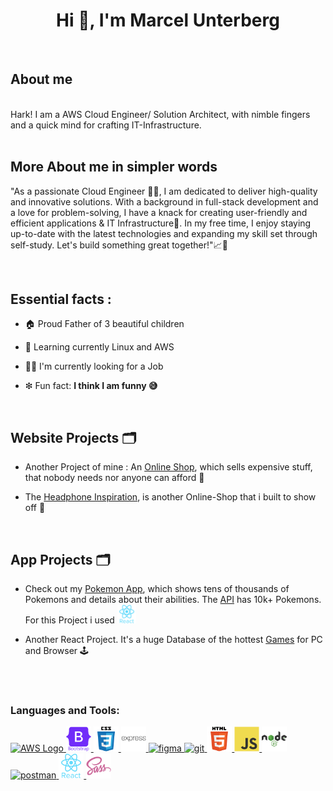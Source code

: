 
<h1 align="center">Hi 👋, I'm Marcel Unterberg</h1>
<br>

## About me

<br>
Hark! I am a AWS Cloud Engineer/ Solution Architect, with nimble fingers and a quick mind for crafting IT-Infrastructure.
<br>
<br>

## More About me in simpler words 

"As a passionate Cloud Engineer 🧑‍💻, I am dedicated to deliver high-quality and innovative solutions. With a background in full-stack development and a love for problem-solving, I have a knack for creating user-friendly and efficient applications & IT Infrastructure📱. In my free time, I enjoy staying up-to-date with the latest technologies and expanding my skill set through self-study. Let's build something great together!"📈🌟

<br>

## Essential facts :

- 🏠 Proud Father of 3 beautiful children
- 📝 Learning currently Linux and AWS
- 🧑‍💻 I'm currently looking for a Job 


- ❇ Fun fact: **I think I am funny 😅**

<br>

## Website Projects 🗂


- Another Project of mine : An <a href="https://qadaar-tu.github.io/design-shop/" target="_blank" rel="noopener">Online Shop</a>, which sells expensive stuff, that nobody needs nor anyone can afford 🤣

- The <a href="https://qadaar-tu.github.io/Headphone-Inspiration/index.html" target="_blank" rel="noopener">Headphone Inspiration</a>, is another Online-Shop that i built to show off 💪 

<br>

## App Projects 🗂

- Check out my <a href="https://iridescent-maamoul-d8c323.netlify.app/
" target="_blank" rel="noopener">Pokemon App</a>, which shows tens of thousands of Pokemons and details about their abilities. The <a href="https://pokeapi.co/
" target="_blank" rel="noopener">API</a> has 10k+ Pokemons. For this Project i used <a href="https://reactjs.org/" target="_blank" rel="noreferrer"> <img src="https://raw.githubusercontent.com/devicons/devicon/master/icons/react/react-original-wordmark.svg" alt="react" width="30" height="30"/> </a>

- Another React Project. It's a huge Database of the hottest <a href="https://exquisite-daifuku-ec7552.netlify.app/
" target="_blank" rel="noopener">Games</a> for PC and Browser 🕹️

<br>
<br>


<h3 align="left">Languages and Tools:</h3>


<p align="left"> <a href="https://getbootstrap.com" target="_blank" rel="noreferrer">
  <img src="https://upload.wikimedia.org/wikipedia/commons/thumb/9/93/Amazon_Web_Services_Logo.svg/200px-Amazon_Web_Services_Logo.svg.png" alt="AWS Logo">
</a>
<a href="https://getbootstrap.com" target="_blank" rel="noreferrer"> <img src="https://raw.githubusercontent.com/devicons/devicon/master/icons/bootstrap/bootstrap-plain-wordmark.svg" alt="bootstrap" width="40" height="40"/> </a> <a href="https://www.w3schools.com/css/" target="_blank" rel="noreferrer"> <img src="https://raw.githubusercontent.com/devicons/devicon/master/icons/css3/css3-original-wordmark.svg" alt="css3" width="40" height="40"/> </a> <a href="https://expressjs.com" target="_blank" rel="noreferrer"> <img src="https://raw.githubusercontent.com/devicons/devicon/master/icons/express/express-original-wordmark.svg" alt="express" width="40" height="40"/> </a> <a href="https://www.figma.com/" target="_blank" rel="noreferrer"> <img src="https://www.vectorlogo.zone/logos/figma/figma-icon.svg" alt="figma" width="40" height="40"/> </a> <a href="https://git-scm.com/" target="_blank" rel="noreferrer"> <img src="https://www.vectorlogo.zone/logos/git-scm/git-scm-icon.svg" alt="git" width="40" height="40"/> </a> <a href="https://www.w3.org/html/" target="_blank" rel="noreferrer"> <img src="https://raw.githubusercontent.com/devicons/devicon/master/icons/html5/html5-original-wordmark.svg" alt="html5" width="40" height="40"/> </a> <a href="https://developer.mozilla.org/en-US/docs/Web/JavaScript" target="_blank" rel="noreferrer"> <img src="https://raw.githubusercontent.com/devicons/devicon/master/icons/javascript/javascript-original.svg" alt="javascript" width="40" height="40"/> </a> <a href="https://nodejs.org" target="_blank" rel="noreferrer"> <img src="https://raw.githubusercontent.com/devicons/devicon/master/icons/nodejs/nodejs-original-wordmark.svg" alt="nodejs" width="40" height="40"/> </a> <a href="https://postman.com" target="_blank" rel="noreferrer"> <img src="https://www.vectorlogo.zone/logos/getpostman/getpostman-icon.svg" alt="postman" width="40" height="40"/> </a> <a href="https://reactjs.org/" target="_blank" rel="noreferrer"> <img src="https://raw.githubusercontent.com/devicons/devicon/master/icons/react/react-original-wordmark.svg" alt="react" width="40" height="40"/> </a> <a href="https://sass-lang.com" target="_blank" rel="noreferrer"> <img src="https://raw.githubusercontent.com/devicons/devicon/master/icons/sass/sass-original.svg" alt="sass" width="40" height="40"/> </a> </p>

